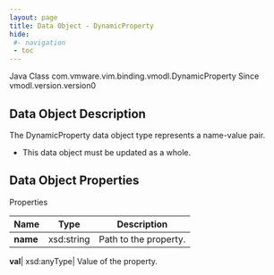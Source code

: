 ```yaml
---
layout: page
title: Data Object - DynamicProperty
hide:
 #- navigation
 - toc
---
```






Java Class
    com.vmware.vim.binding.vmodl.DynamicProperty
Since 
    vmodl.version.version0

## Data Object Description 

The DynamicProperty data object type represents a name-value pair. 

  * This data object must be updated as a whole.



## Data Object Properties

Properties

Name |  Type |  Description   
---|---|---  
**name**|  xsd:string|  Path to the property.   
  
**val**|  xsd:anyType|  Value of the property.   
  
  

  

